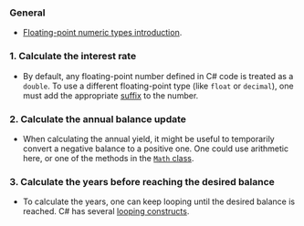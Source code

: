 ### General

- [Floating-point numeric types introduction][docs.microsoft.com-floating_point_numeric_types].

### 1. Calculate the interest rate

- By default, any floating-point number defined in C# code is treated as a `double`. To use a different floating-point type (like `float` or `decimal`), one must add the appropriate [suffix][docs.microsoft.com-real_literals] to the number.

### 2. Calculate the annual balance update

- When calculating the annual yield, it might be useful to temporarily convert a negative balance to a positive one. One could use arithmetic here, or one of the methods in the [`Math` class][docs-microsoft.com-system.math].

### 3. Calculate the years before reaching the desired balance

- To calculate the years, one can keep looping until the desired balance is reached. C# has several [looping constructs][docs.microsoft.com-loops].

[docs-microsoft.com-system.math]: https://docs.microsoft.com/en-us/dotnet/api/system.math?view=netcore-3.0
[docs.microsoft.com-floating_point_numeric_types]: https://docs.microsoft.com/en-us/dotnet/csharp/language-reference/builtin-types/floating-point-numeric-types
[docs.microsoft.com-real_literals]: https://docs.microsoft.com/en-us/dotnet/csharp/language-reference/builtin-types/floating-point-numeric-types#real-literals
[docs.microsoft.com-loops]: https://docs.microsoft.com/en-us/dotnet/csharp/tutorials/intro-to-csharp/branches-and-loops-local#use-loops-to-repeat-operations
